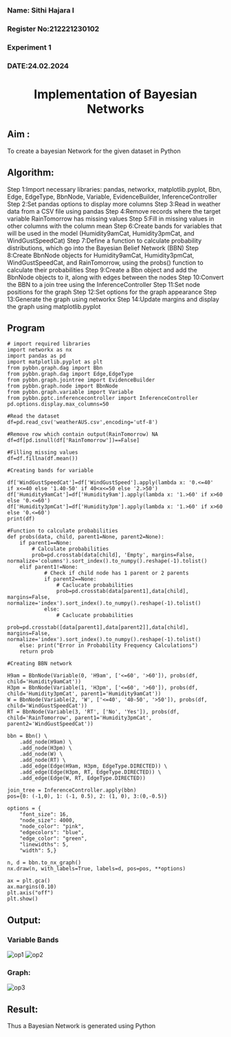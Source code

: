<H3> Name: Sithi Hajara I </H3>
<H3>Register No:212221230102 </H3>
<H3> Experiment 1</H3>
<H3>DATE:24.02.2024 </H3>
<H1 ALIGN=CENTER> Implementation of Bayesian Networks</H1>

## Aim :
To create a bayesian Network for the given dataset in Python
## Algorithm:
Step 1:Import necessary libraries: pandas, networkx, matplotlib.pyplot, Bbn, Edge, EdgeType, BbnNode, Variable, EvidenceBuilder, InferenceController
Step 2:Set pandas options to display more columns
Step 3:Read in weather data from a CSV file using pandas
Step 4:Remove records where the target variable RainTomorrow has missing values
Step 5:Fill in missing values in other columns with the column mean
Step 6:Create bands for variables that will be used in the model (Humidity9amCat, Humidity3pmCat, and WindGustSpeedCat)
Step 7:Define a function to calculate probability distributions, which go into the Bayesian Belief Network (BBN)
Step 8:Create BbnNode objects for Humidity9amCat, Humidity3pmCat, WindGustSpeedCat, and RainTomorrow, using the probs() function to calculate their probabilities
Step 9:Create a Bbn object and add the BbnNode objects to it, along with edges between the nodes
Step 10:Convert the BBN to a join tree using the InferenceController
Step 11:Set node positions for the graph
Step 12:Set options for the graph appearance
Step 13:Generate the graph using networkx
Step 14:Update margins and display the graph using matplotlib.pyplot
## Program
```
# import required libraries
import networkx as nx
import pandas as pd
import matplotlib.pyplot as plt
from pybbn.graph.dag import Bbn
from pybbn.graph.dag import Edge,EdgeType
from pybbn.graph.jointree import EvidenceBuilder
from pybbn.graph.node import BbnNode
from pybbn.graph.variable import Variable
from pybbn.pptc.inferencecontroller import InferenceController
pd.options.display.max_columns=50

#Read the dataset
df=pd.read_csv('weatherAUS.csv',encoding='utf-8')

#Remove row which contain output(RainTomorrow) NA
df=df[pd.isnull(df['RainTomorrow'])==False]

#Filling missing values
df=df.fillna(df.mean())

#Creating bands for variable

df['WindGustSpeedCat']=df['WindGustSpeed'].apply(lambda x: '0.<=40'   if x<=40 else '1.40-50' if 40<x<=50 else '2.>50')
df['Humidity9amCat']=df['Humidity9am'].apply(lambda x: '1.>60' if x>60 else '0.<=60')
df['Humidity3pmCat']=df['Humidity3pm'].apply(lambda x: '1.>60' if x>60 else '0.<=60')
print(df)

#Function to calculate probabilities
def probs(data, child, parent1=None, parent2=None):
    if parent1==None:
        # Calculate probabilities
        prob=pd.crosstab(data[child], 'Empty', margins=False, normalize='columns').sort_index().to_numpy().reshape(-1).tolist()
    elif parent1!=None:
            # Check if child node has 1 parent or 2 parents
            if parent2==None:
                # Caclucate probabilities
                prob=pd.crosstab(data[parent1],data[child], margins=False, normalize='index').sort_index().to_numpy().reshape(-1).tolist()
            else:
                # Caclucate probabilities
                prob=pd.crosstab([data[parent1],data[parent2]],data[child], margins=False, normalize='index').sort_index().to_numpy().reshape(-1).tolist()
    else: print("Error in Probability Frequency Calculations")
    return prob

#Creating BBN network

H9am = BbnNode(Variable(0, 'H9am', ['<=60', '>60']), probs(df, child='Humidity9amCat'))
H3pm = BbnNode(Variable(1, 'H3pm', ['<=60', '>60']), probs(df, child='Humidity3pmCat', parent1='Humidity9amCat'))
W = BbnNode(Variable(2, 'W', ['<=40', '40-50', '>50']), probs(df, child='WindGustSpeedCat'))
RT = BbnNode(Variable(3, 'RT', ['No', 'Yes']), probs(df, child='RainTomorrow', parent1='Humidity3pmCat', parent2='WindGustSpeedCat'))

bbn = Bbn() \
    .add_node(H9am) \
    .add_node(H3pm) \
    .add_node(W) \
    .add_node(RT) \
    .add_edge(Edge(H9am, H3pm, EdgeType.DIRECTED)) \
    .add_edge(Edge(H3pm, RT, EdgeType.DIRECTED)) \
    .add_edge(Edge(W, RT, EdgeType.DIRECTED))

join_tree = InferenceController.apply(bbn)
pos={0: (-1,0), 1: (-1, 0.5), 2: (1, 0), 3:(0,-0.5)}

options = {
    "font_size": 16,
    "node_size": 4000,
    "node_color": "pink",
    "edgecolors": "blue",
    "edge_color": "green",
    "linewidths": 5,
    "width": 5,}

n, d = bbn.to_nx_graph()
nx.draw(n, with_labels=True, labels=d, pos=pos, **options)

ax = plt.gca()
ax.margins(0.10)
plt.axis("off")
plt.show()
```
## Output:
### Variable Bands
![op1](https://github.com/sithihajara/Ex1-AAI/assets/94219582/e684e773-3e81-4669-a7ec-ce5576069f8c)
![op2](https://github.com/sithihajara/Ex1-AAI/assets/94219582/fa194779-dab8-4a34-99dd-e501b6efc6eb)

### Graph:
![op3](https://github.com/sithihajara/Ex1-AAI/assets/94219582/3b594018-da57-4c45-aa70-b010ca8e15a4)

## Result:
   Thus a Bayesian Network is generated using Python

